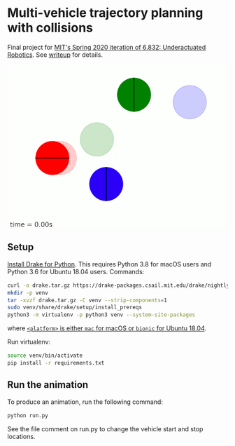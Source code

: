 # Multi-vehicle trajectory planning with collisions

Final project for [MIT's Spring 2020 iteration of 6.832: Underactuated
Robotics](http://underactuated.csail.mit.edu/Spring2020/). See
[writeup](readme-files/writeup.pdf) for details.

<p align="center">
  <img src="readme-files/animation.gif" alt="Animation of colliding vehicles produced by the code">
</p>

## Setup

[Install Drake for
Python](https://drake.mit.edu/python_bindings.html#inside-virtualenv). This
requires Python 3.8 for macOS users and Python 3.6 for Ubuntu 18.04 users.
Commands:
```sh
curl -o drake.tar.gz https://drake-packages.csail.mit.edu/drake/nightly/drake-latest-<platform>.tar.gz
mkdir -p venv
tar -xvzf drake.tar.gz -C venv --strip-components=1
sudo venv/share/drake/setup/install_prereqs
python3 -m virtualenv -p python3 venv --system-site-packages
```
where [`<platform>` is either `mac` for macOS or `bionic` for Ubuntu 18.04](https://drake.mit.edu/from_binary.html#binary-installation).

Run virtualenv:
```sh
source venv/bin/activate
pip install -r requirements.txt
```

## Run the animation

To produce an animation, run the following command:
```sh
python run.py
```

See the file comment on run.py to change the vehicle start and stop locations.
